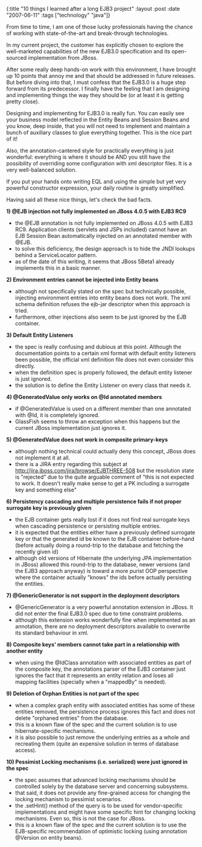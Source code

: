{:title  "10 things I learned after a long EJB3 project"
 :layout :post
 :date   "2007-06-11"
 :tags   ["technology" "java"]}

From time to time, I am one of those lucky professionals having the chance of working with state-of-the-art and break-through technologies.

In my current project, the customer has explicitly chosen to explore the well-marketed capabilities of the new EJB3.0 specification and its open-sourced implementation from JBoss.

After some really deep hands-on work with this environment, I have brought up 10 points that annoy me and that should be addressed in future releases. But before diving into that, I must confess that the EJB3.0 is a huge step forward from its predecessor. I finally have the feeling that I am designing and implementing things the way they should be (or at least it is getting pretty close).

Designing and implementing for EJB3.0 is really fun. You can easily see your business model reflected in the Entity Beans and Session Beans and you know, deep inside, that you will not need to implement and maintain a bunch of auxiliary classes to glue everything together. This is the nice part of it!

Also, the annotation-cantered style for practically everything is just wonderful: everything is where it should be AND you still have the possibility of overriding some configuration with xml descriptor files. It is a very well-balanced solution.

If you put your hands onto writing EQL and using the simple but yet very powerful constructor expression, your daily routine is greatly simplified.

Having said all these nice things, let's check the bad facts.

**1) @EJB injection not fully implemented on JBoss 4.0.5 with EJB3 RC9**

- the @EJB annotation is not fully implemented on JBoss 4.0.5 with EJB3 RC9. Application clients (servlets and JSPs included) cannot have an EJB Session Bean automatically injected on an annotated member with @EJB.
- to solve this deficiency, the design approach is to hide the JNDI lookups behind a ServiceLocator pattern.
- as of the date of this writing, it seems that JBoss 5Beta1 already implements this in a basic manner.

**2) Environment entries cannot be injected into Entity beans**

- although not specifically stated on the spec but technically possible, injecting environment entries into entity beans does not work. The xml schema definition refuses the ejb-jar descriptor when this approach is tried.
- furthermore, other injections also seem to be just ignored by the EJB container.


**3) Default Entity Listeners**

- the spec is really confusing and dubious at this point. Although the documentation points to a certain xml format with default entity listeners been possible, the official xml definition file does not even consider this directly.
- when the definition spec is properly followed, the default entity listener is just ignored.
- the solution is to define the Entity Listener on every class that needs it.

**4) @GeneratedValue only works on @Id annotated members**

- if @GeneratedValue is used on a different member than one annotated with @Id, it is completely ignored.
- GlassFish seems to throw an exception when this happens but the current JBoss implementation just ignores it.

**5) @GeneratedValue does not work in composite primary-keys**

- although nothing technical could actually deny this concept, JBoss does not implement it at all.
- there is a JIRA entry regarding this subject at http://jira.jboss.com/jira/browse/EJBTHREE-508 but the resolution state is "rejected" due to the quite arguable comment of "this is not expected to work. It doesn't really make sense to get a PK including a surrogate key and something else"

**6) Persistency cascading and multiple persistence fails if not proper surrogate key is previously given**

- the EJB container gets really lost if it does not find real surrogate keys when cascading persistence or persisting multiple entries.
- it is expected that the entities either have a previously defined surrogate key or that the generated id be known to the EJB container before-hand (before actually doing a round-trip to the database and fetching the recently given id)
- although old versions of Hibernate (the underlying JPA implementation in JBoss) allowed this round-trip to the database, newer versions (and the EJB3 approach anyway) is toward a more purist OOP perspective where the container actually "knows" the ids before actually persisting the entities.

**7) @GenericGenerator is not support in the deployment descriptors**

- @GenericGenerator is a very powerful annotation extension in JBoss. It did not enter the final EJB3.0 spec due to time constraint problems.
- although this extension works wonderfully fine when implemented as an annotation, there are no deployment descriptors available to overwrite its standard behaviour in xml.

**8) Composite keys' members cannot take part in a relationship with another entity**

- when using the @IdClass annotation with associated entities as part of the composite key, the annotations parser of the EJB3 container just ignores the fact that it represents an entity relation and loses all mapping facilities (specially when a "mappedBy" is needed).

**9) Deletion of Orphan Entities is not part of the spec**

- when a complex graph entity with associated entities has some of these entities removed, the persistence process ignores this fact and does not delete "orphaned entries" from the database.
- this is a known flaw of the spec and the current solution is to use hibernate-specific mechanisms.
- it is also possible to just remove the underlying entries as a whole and recreating them (quite an expensive solution in terms of database access).

**10) Pessimist Locking mechanisms (i.e. serialized) were just ignored in the spec**

- the spec assumes that advanced locking mechanisms should be controlled solely by the database server and concerning subsystems.
- that said, it does not provide any fine-grained access for changing the locking mechanism to pessimist scenarios.
- the .setHint() method of the query is to be used for vendor-specific implementations and might have some specific hint for changing locking mechanisms. Even so, this is not the case for JBoss.
- this is a known flaw of the spec and the current solution is to use the EJB-specific recommendation of optimistic locking (using annotation @Version on entity beans).
